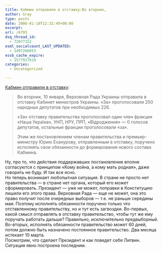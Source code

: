 ```yaml
---
title: Кабмин отправили в отставку:Во вторник,
author: Gray
type: posts
date: 2006-01-10T12:32:49+00:00
excerpt:
url: /6793
dsq_thread_id:
  - 72077152
esml_socialcount_LAST_UPDATED:
  - 1497266053
essb_cache_expire:
  - 1577917619
categories:
  - Uncategorized

---
```








<a href="http://www.korrespondent.net/main/141620" target="_blank">Кабмин отправили в отставку</a>:

> Во вторник, 10 января, Верховная Рада Украины отправила в отставку Кабинет министров Украины. &#171;За&#187; проголосовали 250 народных депутатов при необходимых 226.
> 
> &#171;За&#187; отставку правительства проголосовал один член фракции &#171;Наша Україна&#187;, УНП, НРУ, ПРП, &#171;Відродження&#187; &#8212; 0 голосов депутатов, остальные фракции проголосовали &#171;за&#187;.
> 
> Этим же постановлением членам правительства и премьер-министру Юрию Еханурову, отправленным в отставку, поручено исполнять свои обязанности до формирования нового состава Кабмина.

Ну, про то, что действия поддержавших постановление вполне согласуются с принципом &#171;Кому война, а кому мать родная&#187;, даже говорить не буду. И так все ясно.  
Но теперь возникает любопытная ситуация. В стране не просто нет правительства &#8212; в стране нет органа, который его может сформировать. Президент &#8212; уже не может, поправки в Конституцию лишили его этого права. Верховная Рада &#8212; еще не может, она это право получит после очередных выборов &#8212; т.е. не раньше середины мая. Поэтому исполнять обязанности поручено только что отставленному правительству, но и тут есть загвоздки. Во-первых, какой смысл отправлять в отставку правительство, чтобы тут же ему поручать работать дальше? Правильно, исключительно предвыборный. Во-вторых, исполнять обязанности правительство может 60 дней, потом должно быть назначено постоянное правительство. Два месяца истекает 10 марта.  
Посмотрим, что сделает Президент и как поведет себя Литвин. Ситуация явно построена последним.